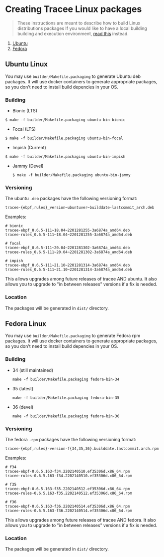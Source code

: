 # Creating Tracee Linux packages

> These instructions are meant to describe how to build Linux distributions
> packages If you would like to have a local building building and execution
> environment, [read this](./environment.md) instead.

1. [Ubuntu](#Ubuntu-Linux)
2. [Fedora](#Fedora-Linux)

## Ubuntu Linux

You may use `builder/Makefile.packaging` to generate Ubuntu deb packages. It
will use docker containers to generate appropriate packages, so you don't need
to install build depencies in your OS.

### Building

*  Bionic (LTS)

  ```
  $ make -f builder/Makefile.packaging ubuntu-bin-bionic
  ```

*  Focal (LTS)

  ```
  $ make -f builder/Makefile.packaging ubuntu-bin-focal
  ```

*  Impish (Current)

  ```
  $ make -f builder/Makefile.packaging ubuntu-bin-impish
  ```

* Jammy (Devel)

  ```
  $ make -f builder/Makefile.packaging ubuntu-bin-jammy
  ```

### Versioning

The ubuntu `.deb` packages have the following versioning format:

  `tracee-{ebpf,rules}_version~ubuntuver~builddate-lastcommit_arch.deb`

Examples:

  ```
  # bionic
  tracee-ebpf_0.6.5-111~18.04~2201281255-3a6874a_amd64.deb
  tracee-rules_0.6.5-111~18.04~2201281255-3a6874a_amd64.deb

  # focal
  tracee-ebpf_0.6.5-111~20.04~2201281302-3a6874a_amd64.deb
  tracee-rules_0.6.5-111~20.04~2201281302-3a6874a_amd64.deb

  # impish
  tracee-ebpf_0.6.5-111~21.10~2201281314-3a6874a_amd64.deb
  tracee-rules_0.6.5-111~21.10~2201281314-3a6874a_amd64.deb
  ```

This allows upgrades among future releases of tracee AND ubuntu. It also allows
you to upgrade to "in between releases" versions if a fix is needed.

### Location

The packages will be generated in `dist/` directory.

## Fedora Linux

You may use `builder/Makefile.packaging` to generate Fedora rpm packages. It
will use docker containers to generate appropriate packages, so you don't need
to install build depencies in your OS.

### Building

* 34 (still maintained)

    ```
    make -f builder/Makefile.packaging fedora-bin-34
    ```

* 35 (latest)

    ```
    make -f builder/Makefile.packaging fedora-bin-35
    ```

* 36 (devel)

    ```
    make -f builder/Makefile.packaging fedora-bin-36
    ```

### Versioning

The fedora `.rpm` packages have the following versioning format:

  `tracee-{ebpf,rules}-version-f{34,35,36}.builddate.lastcommit.arch.rpm`

Examples:

  ```
  # f34
  tracee-ebpf-0.6.5.163-f34.2202140510.ef35306d.x86_64.rpm
  tracee-rules-0.6.5.163-f34.2202140510.ef35306d.x86_64.rpm

  # f35
  tracee-ebpf-0.6.5.163-f35.2202140512.ef35306d.x86_64.rpm
  tracee-rules-0.6.5.163-f35.2202140512.ef35306d.x86_64.rpm

  # f36
  tracee-ebpf-0.6.5.163-f36.2202140514.ef35306d.x86_64.rpm
  tracee-rules-0.6.5.163-f36.2202140514.ef35306d.x86_64.rpm
  ```

This allows upgrades among future releases of tracee AND fedora. It also allows
you to upgrade to "in between releases" versions if a fix is needed.

### Location

The packages will be generated in `dist/` directory.
